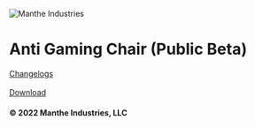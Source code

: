 ![Manthe Industries](https://i.imgur.com/W8zrVfF.png) 

# Anti Gaming Chair (Public Beta)

[Changelogs](https://github.com/MinemenCIub/AntiGamingChair/releases/tag/Public) <br> <br>
[Download](https://github.com/MinemenCIub/AntiGamingChair/releases/download/Public/AntiGamingChair.jar) 

#### © 2022 Manthe Industries, LLC
